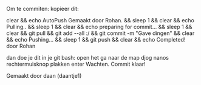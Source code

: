 Om te commiten:
kopieer dit:


 clear && echo AutoPush Gemaakt door Rohan. && sleep 1 && clear && echo Pulling.. && sleep 1 && clear && echo preparing for commit... && sleep 1 && clear && git pull && git add --all :/ && git commit -m "Gave dingen" && clear && echo Pushing... && sleep 1 &&  git push && clear && echo Completed! door Rohan



dan doe je dit in je git bash:
open het
ga naar de map djog nanos
rechtermuisknop
plakken
enter
Wachten.
Commit klaar!



Gemaakt door daan (daantje1)